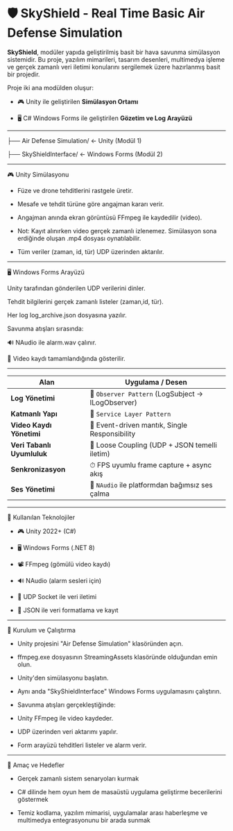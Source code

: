 # 🛡️ SkyShield - Real Time Basic Air Defense Simulation

**SkyShield**, modüler yapıda geliştirilmiş basit bir hava savunma simülasyon sistemidir. Bu proje, yazılım mimarileri, tasarım desenleri, multimedya işleme ve gerçek zamanlı veri iletimi konularını sergilemek üzere hazırlanmış basit bir projedir.  

Proje iki ana modülden oluşur:

- 🎮 Unity ile geliştirilen **Simülasyon Ortamı**

- 🖥️ C# Windows Forms ile geliştirilen **Gözetim ve Log Arayüzü**

---

├── Air Defense Simulation/         ← Unity (Modül 1) 

├── SkyShieldInterface/      ← Windows Forms (Modül 2)

---

🎮 Unity Simülasyonu

- Füze ve drone tehditlerini rastgele üretir.

- Mesafe ve tehdit türüne göre angajman kararı verir.

- Angajman anında ekran görüntüsü FFmpeg ile kaydedilir (video).

- Not: Kayıt alınırken video gerçek zamanlı izlenemez. Simülasyon sona erdiğinde oluşan .mp4 dosyası oynatılabilir.

- Tüm veriler (zaman, id, tür) UDP üzerinden aktarılır.

---

🖥️ Windows Forms Arayüzü

Unity tarafından gönderilen UDP verilerini dinler.

Tehdit bilgilerini gerçek zamanlı listeler (zaman,id, tür).

Her log log_archive.json dosyasına yazılır.

Savunma atışları sırasında:

🔊 NAudio ile alarm.wav çalınır.

🎥 Video kaydı tamamlandığında gösterilir.

---

| Alan                       | Uygulama / Desen                                  |
| -------------------------- | ------------------------------------------------- |
| **Log Yönetimi**           | 🔁 `Observer Pattern` (LogSubject → ILogObserver) |
| **Katmanlı Yapı**          | 🧱 `Service Layer Pattern`                        |
| **Video Kaydı Yönetimi**   | 🧩 Event-driven mantık, Single Responsibility     |
| **Veri Tabanlı Uyumluluk** | 🔄 Loose Coupling (UDP + JSON temelli iletim)     |
| **Senkronizasyon**         | ⏱ FPS uyumlu frame capture + async akış           |
| **Ses Yönetimi**           | 🧰 `NAudio` ile platformdan bağımsız ses çalma    |

---

🧰 Kullanılan Teknolojiler

- 🎮 Unity 2022+ (C#)

- 🖥️ Windows Forms (.NET 8)

- 📽️ FFmpeg (gömülü video kaydı)

- 🔊 NAudio (alarm sesleri için)

- 📡 UDP Socket ile veri iletimi

- 📄 JSON ile veri formatlama ve kayıt

---

🚀 Kurulum ve Çalıştırma

- Unity projesini "Air Defense Simulation" klasöründen açın.

- ffmpeg.exe dosyasının StreamingAssets klasöründe olduğundan emin olun.

- Unity'den simülasyonu başlatın.

- Aynı anda "SkyShieldInterface" Windows Forms uygulamasını çalıştırın.

- Savunma atışları gerçekleştiğinde:

-	Unity FFmpeg ile video kaydeder.

-	UDP üzerinden veri aktarımı yapılır.

-	Form arayüzü tehditleri listeler ve alarm verir.

---

🎯 Amaç ve Hedefler

- Gerçek zamanlı sistem senaryoları kurmak

- C# dilinde hem oyun hem de masaüstü uygulama geliştirme becerilerini göstermek

- Temiz kodlama, yazılım mimarisi, uygulamalar arası haberleşme ve multimedya entegrasyonunu bir arada sunmak